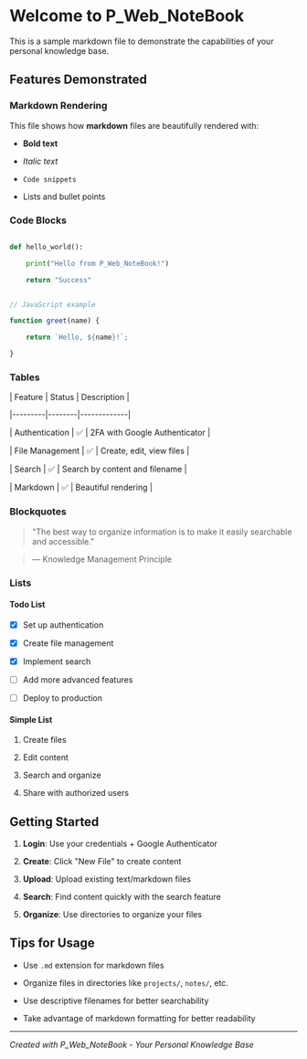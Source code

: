 # Welcome to P_Web_NoteBook



This is a sample markdown file to demonstrate the capabilities of your personal knowledge base.



## Features Demonstrated



### Markdown Rendering

This file shows how **markdown** files are beautifully rendered with:

- **Bold text**

- *Italic text*

- `Code snippets`

- Lists and bullet points



### Code Blocks



```python

def hello_world():

    print("Hello from P_Web_NoteBook!")

    return "Success"

```



```javascript

// JavaScript example

function greet(name) {

    return `Hello, ${name}!`;

}

```



### Tables



| Feature | Status | Description |

|---------|--------|-------------|

| Authentication | ✅ | 2FA with Google Authenticator |

| File Management | ✅ | Create, edit, view files |

| Search | ✅ | Search by content and filename |

| Markdown | ✅ | Beautiful rendering |



### Blockquotes



> "The best way to organize information is to make it easily searchable and accessible."

> 

> — Knowledge Management Principle



### Lists



#### Todo List

- [x] Set up authentication

- [x] Create file management

- [x] Implement search

- [ ] Add more advanced features

- [ ] Deploy to production



#### Simple List

1. Create files

2. Edit content

3. Search and organize

4. Share with authorized users



## Getting Started



1. **Login**: Use your credentials + Google Authenticator

2. **Create**: Click "New File" to create content

3. **Upload**: Upload existing text/markdown files

4. **Search**: Find content quickly with the search feature

5. **Organize**: Use directories to organize your files



## Tips for Usage



- Use `.md` extension for markdown files

- Organize files in directories like `projects/`, `notes/`, etc.

- Use descriptive filenames for better searchability

- Take advantage of markdown formatting for better readability



---



*Created with P_Web_NoteBook - Your Personal Knowledge Base*